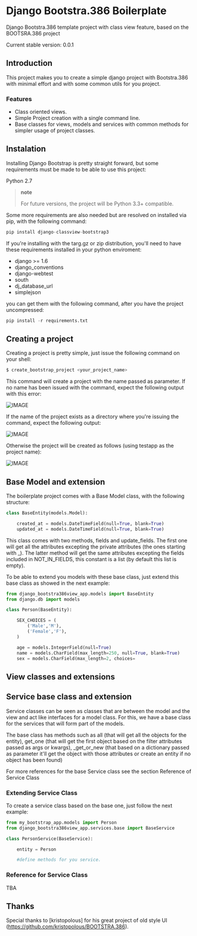 Django Bootstra.386 Boilerplate
===========================

Django Bootstra.386 template project with class view feature, based on the BOOTSRA.386 project

Current stable version: 0.0.1

## Introduction

This project makes you to create a simple django project with Bootstra.386 with minimal effort and with some common utils
for you project.

### Features

* Class oriented views.
* Simple Project creation with a single command line.
* Base classes for views, models and services with common methods for simpler usage of project classes.

## Instalation

Installing Django Bootstrap is pretty straight forward, but some requirements must be made to be able to use this project:

Python 2.7

> **note**
>
> For future versions, the project will be Python 3.3+ compatible.

Some more requirements are also needed but are resolved on installed via pip, with the following command:

```python
pip install django-classview-bootstrap3
```

If you're installing with the targ.gz or zip distribution, you'll need to have these requirements installed in your python enviroment:

* django >= 1.6
* django_conventions
* django-webtest
* south
* dj_database_url
* simplejson

you can get them with the following command, after you have the project uncompressed:

```python
pip install -r requirements.txt
```

## Creating a project

Creating a project is pretty simple, just issue the following command on your shell:



```python
$ create_bootstrap_project <your_project_name>
```

This command will create a project with the name passed as parameter. If no name has been issued with the command, expect
the following output with this error:

![IMAGE](https://raw.github.com/bossiernesto/django-bootstra386-classview/master/django_bootstrap386view/doc/images/no_project_name.png)

If the name of the project exists as a directory where you're issuing the command, expect the following output:

![IMAGE](https://raw.github.com/bossiernesto/django-bootstra386-classview/master/django_bootstra386view/doc/images/existing_project_name.png)

Otherwise the project will be created as follows (using testapp as the project name):

![IMAGE](https://raw.github.com/bossiernesto/django-bootstra386-classview/master/django_bootstrap386view/doc/images/correct_project_name.png)

## Base Model and extension

The boilerplate project comes with a Base Model class, with the following structure:

```python
class BaseEntity(models.Model):

    created_at = models.DateTimeField(null=True, blank=True)
    updated_at = models.DateTimeField(null=True, blank=True)
```

This class comes with two methods, fields and update_fields. The first one will get all the attributes excepting the
private attributes (the ones starting with _). The latter method will get the same attributes excepting the fields
included in NOT_IN_FIELDS, this constant is a list (by default this list is empty).

To be able to extend you models with these base class, just extend this base class as showed in the next example:

```python
from django_bootstra386view_app.models import BaseEntity
from django.db import models

class Person(BaseEntity):

    SEX_CHOICES = (
        ('Male','M'),
        ('Female','F'),
    )

    age = models.IntegerField(null=True)
    name = models.CharField(max_length=250, null=True, blank=True)
    sex = models.CharField(max_length=2, choices=
```

## View classes and extensions



## Service base class and extension

Service classes can be seen as classes that are between the model and the view and act like interfaces for a model class.
For this, we have a base class for the services that will form part of the models.

The base class has methods such as all (that will get all the objects for the entity), get_one (that will get the first
object based on the filter attributes passed as args or kwargs), _get_or_new (that based on a dictionary passed as parameter
it'll get the object with those attributes or create an entity if no object has been found)

For more references for the base Service class see the section Reference of Service Class

### Extending Service Class

To create a service class based on the base one, just follow the next example:

```python
from my_bootstrap_app.models import Person
from django_bootstra386view_app.services.base import BaseService

class PersonService(BaseService):

    entity = Person

    #define methods for you service.

```

### Reference for Service Class

TBA

## Thanks

Special thanks to [kristopolous] for his great project of old style UI (https://github.com/kristopolous/BOOTSTRA.386).

